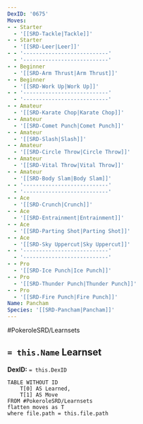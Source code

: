 ```yaml
---
DexID: '0675'
Moves:
- - Starter
  - '[[SRD-Tackle|Tackle]]'
- - Starter
  - '[[SRD-Leer|Leer]]'
- - '---------------------------'
  - '---------------------------'
- - Beginner
  - '[[SRD-Arm Thrust|Arm Thrust]]'
- - Beginner
  - '[[SRD-Work Up|Work Up]]'
- - '---------------------------'
  - '---------------------------'
- - Amateur
  - '[[SRD-Karate Chop|Karate Chop]]'
- - Amateur
  - '[[SRD-Comet Punch|Comet Punch]]'
- - Amateur
  - '[[SRD-Slash|Slash]]'
- - Amateur
  - '[[SRD-Circle Throw|Circle Throw]]'
- - Amateur
  - '[[SRD-Vital Throw|Vital Throw]]'
- - Amateur
  - '[[SRD-Body Slam|Body Slam]]'
- - '---------------------------'
  - '---------------------------'
- - Ace
  - '[[SRD-Crunch|Crunch]]'
- - Ace
  - '[[SRD-Entrainment|Entrainment]]'
- - Ace
  - '[[SRD-Parting Shot|Parting Shot]]'
- - Ace
  - '[[SRD-Sky Uppercut|Sky Uppercut]]'
- - '---------------------------'
  - '---------------------------'
- - Pro
  - '[[SRD-Ice Punch|Ice Punch]]'
- - Pro
  - '[[SRD-Thunder Punch|Thunder Punch]]'
- - Pro
  - '[[SRD-Fire Punch|Fire Punch]]'
Name: Pancham
Species: '[[SRD-Pancham|Pancham]]'
---
```


#PokeroleSRD/Learnsets

## `= this.Name` Learnset

**DexID:** `= this.DexID`

```dataview
TABLE WITHOUT ID
    T[0] AS Learned,
    T[1] AS Move
FROM #PokeroleSRD/Learnsets
flatten moves as T
where file.path = this.file.path
```
